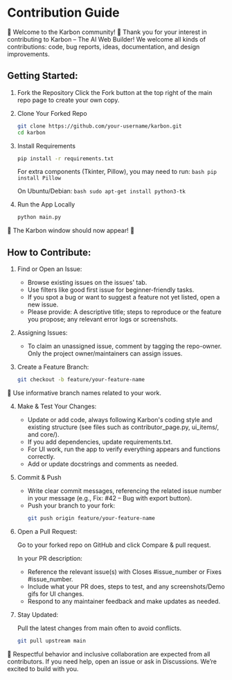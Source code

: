 # Contribution Guide
🌟 Welcome to the Karbon community! 🌟
Thank you for your interest in contributing to Karbon – The AI Web Builder! We welcome all kinds of contributions: code, bug reports, ideas, documentation, and design improvements.

## Getting Started:

1. Fork the Repository
    Click the Fork button at the top right of the main repo page to create your own copy.
    
2. Clone Your Forked Repo
    ```bash
    git clone https://github.com/your-username/karbon.git
    cd karbon
    ```
    
3. Install Requirements
    ```bash
    pip install -r requirements.txt
    ```

    For extra components (Tkinter, Pillow), you may need to run:
        ```bash
        pip install Pillow
        ```

    On Ubuntu/Debian:
        ```bash
        sudo apt-get install python3-tk
        ```

5. Run the App Locally
    ```bash
    python main.py
    ```
🌟 The Karbon window should now appear! 🌟

## How to Contribute:

1. Find or Open an Issue:
   - Browse existing issues on the issues' tab.
   - Use filters like good first issue for beginner-friendly tasks.
   - If you spot a bug or want to suggest a feature not yet listed, open a new issue.
   - Please provide: A descriptive title; steps to reproduce or the feature you propose; any relevant error logs or screenshots.

2. Assigning Issues:
   - To claim an unassigned issue, comment by tagging the repo-owner. Only the project owner/maintainers can assign issues.
   
3. Create a Feature Branch:
    ```bash
    git checkout -b feature/your-feature-name
    ```
    
📌 Use informative branch names related to your work.

4. Make & Test Your Changes:
   
   - Update or add code, always following Karbon's coding style and existing structure (see files such as contributor_page.py, ui_items/, and core/).
   - If you add dependencies, update requirements.txt.
   - For UI work, run the app to verify everything appears and functions correctly.
   - Add or update docstrings and comments as needed.
    
5. Commit & Push
   
    - Write clear commit messages, referencing the related issue number in your message (e.g., Fix: #42 – Bug with export button).
    - Push your branch to your fork:
        ```bash
        git push origin feature/your-feature-name
        ```
    
6. Open a Pull Request:
   
    Go to your forked repo on GitHub and click Compare & pull request.
   
    In your PR description: 
    - Reference the relevant issue(s) with Closes #issue_number or Fixes #issue_number. 
    - Include what your PR does, steps to test, and any screenshots/Demo gifs for UI changes.
    - Respond to any maintainer feedback and make updates as needed.

7. Stay Updated:
    
    Pull the latest changes from main often to avoid conflicts.
    ```bash
    git pull upstream main
    ```

📌 Respectful behavior and inclusive collaboration are expected from all contributors. If you need help, open an issue or ask in Discussions. We’re excited to build with you.
